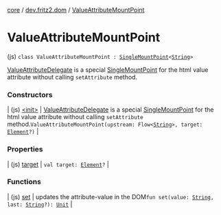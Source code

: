 [core](../../index.md) / [dev.fritz2.dom](../index.md) / [ValueAttributeMountPoint](./index.md)

# ValueAttributeMountPoint

(js) `class ValueAttributeMountPoint : `[`SingleMountPoint`](../../dev.fritz2.binding/-single-mount-point/index.md)`<`[`String`](https://kotlinlang.org/api/latest/jvm/stdlib/kotlin/-string/index.html)`>`

[ValueAttributeDelegate](#) is a special [SingleMountPoint](../../dev.fritz2.binding/-single-mount-point/index.md) for the html value
attribute without calling `setAttribute` method.

### Constructors

| (js) [&lt;init&gt;](-init-.md) | [ValueAttributeDelegate](#) is a special [SingleMountPoint](../../dev.fritz2.binding/-single-mount-point/index.md) for the html value attribute without calling `setAttribute` method.`ValueAttributeMountPoint(upstream: Flow<`[`String`](https://kotlinlang.org/api/latest/jvm/stdlib/kotlin/-string/index.html)`>, target: `[`Element`](https://kotlinlang.org/api/latest/jvm/stdlib/org.w3c.dom/-element/index.html)`?)` |

### Properties

| (js) [target](target.md) | `val target: `[`Element`](https://kotlinlang.org/api/latest/jvm/stdlib/org.w3c.dom/-element/index.html)`?` |

### Functions

| (js) [set](set.md) | updates the attribute-value in the DOM`fun set(value: `[`String`](https://kotlinlang.org/api/latest/jvm/stdlib/kotlin/-string/index.html)`, last: `[`String`](https://kotlinlang.org/api/latest/jvm/stdlib/kotlin/-string/index.html)`?): `[`Unit`](https://kotlinlang.org/api/latest/jvm/stdlib/kotlin/-unit/index.html) |

